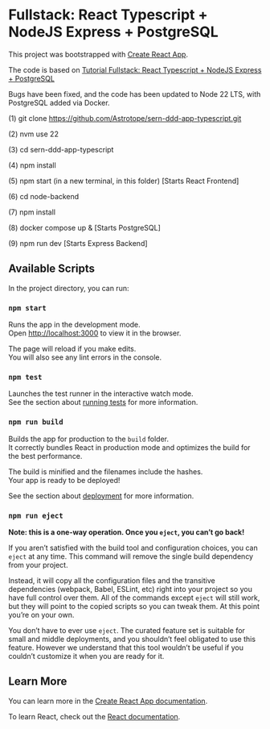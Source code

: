 # Fullstack: React Typescript + NodeJS Express + PostgreSQL

This project was bootstrapped with [Create React App](https://github.com/facebook/create-react-app).

The code is based on [Tutorial Fullstack: React Typescript + NodeJS Express + PostgreSQL](https://www.tutofox.com/react/tutorial-fullstack-react-typescript-nodejs-express-postgresql/)

Bugs have been fixed, and the code has been updated to Node 22 LTS, with PostgreSQL added via Docker.

(1) git clone https://github.com/Astrotope/sern-ddd-app-typescript.git

(2) nvm use 22

(3) cd sern-ddd-app-typescript

(4) npm install

(5) npm start (in a new terminal, in this folder) [Starts React Frontend]

(6) cd node-backend

(7) npm install

(8) docker compose up & [Starts PostgreSQL]

(9) npm run dev [Starts Express Backend]


## Available Scripts

In the project directory, you can run:

### `npm start`

Runs the app in the development mode.\
Open [http://localhost:3000](http://localhost:3000) to view it in the browser.

The page will reload if you make edits.\
You will also see any lint errors in the console.

### `npm test`

Launches the test runner in the interactive watch mode.\
See the section about [running tests](https://facebook.github.io/create-react-app/docs/running-tests) for more information.

### `npm run build`

Builds the app for production to the `build` folder.\
It correctly bundles React in production mode and optimizes the build for the best performance.

The build is minified and the filenames include the hashes.\
Your app is ready to be deployed!

See the section about [deployment](https://facebook.github.io/create-react-app/docs/deployment) for more information.

### `npm run eject`

**Note: this is a one-way operation. Once you `eject`, you can’t go back!**

If you aren’t satisfied with the build tool and configuration choices, you can `eject` at any time. This command will remove the single build dependency from your project.

Instead, it will copy all the configuration files and the transitive dependencies (webpack, Babel, ESLint, etc) right into your project so you have full control over them. All of the commands except `eject` will still work, but they will point to the copied scripts so you can tweak them. At this point you’re on your own.

You don’t have to ever use `eject`. The curated feature set is suitable for small and middle deployments, and you shouldn’t feel obligated to use this feature. However we understand that this tool wouldn’t be useful if you couldn’t customize it when you are ready for it.

## Learn More

You can learn more in the [Create React App documentation](https://facebook.github.io/create-react-app/docs/getting-started).

To learn React, check out the [React documentation](https://reactjs.org/).
